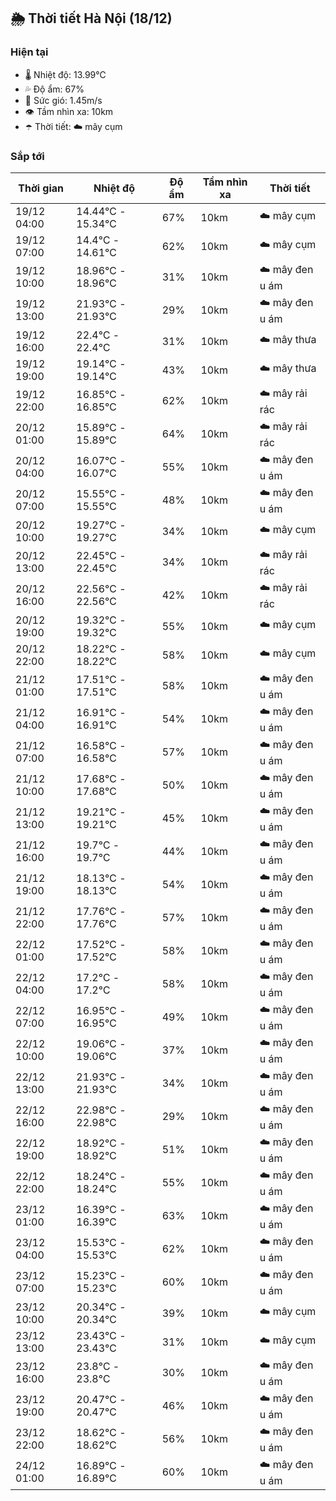 ## 🌦️ Thời tiết Hà Nội (18/12)

### Hiện tại

- 🌡️ Nhiệt độ: 13.99℃
- 💦 Độ ẩm: 67%
- 💨 Sức gió: 1.45m/s
- 👁️ Tầm nhìn xa: 10km
- ☂️ Thời tiết: ☁️ mây cụm

### Sắp tới

| Thời gian | Nhiệt độ | Độ ẩm | Tầm nhìn xa | Thời tiết |
| --- | --- | --- | --- | --- |
| 19/12 04:00 | 14.44℃ - 15.34℃ | 67% | 10km | ☁️ mây cụm |
| 19/12 07:00 | 14.4℃ - 14.61℃ | 62% | 10km | ☁️ mây cụm |
| 19/12 10:00 | 18.96℃ - 18.96℃ | 31% | 10km | ☁️ mây đen u ám |
| 19/12 13:00 | 21.93℃ - 21.93℃ | 29% | 10km | ☁️ mây đen u ám |
| 19/12 16:00 | 22.4℃ - 22.4℃ | 31% | 10km | ☁️ mây thưa |
| 19/12 19:00 | 19.14℃ - 19.14℃ | 43% | 10km | ☁️ mây thưa |
| 19/12 22:00 | 16.85℃ - 16.85℃ | 62% | 10km | ☁️ mây rải rác |
| 20/12 01:00 | 15.89℃ - 15.89℃ | 64% | 10km | ☁️ mây rải rác |
| 20/12 04:00 | 16.07℃ - 16.07℃ | 55% | 10km | ☁️ mây đen u ám |
| 20/12 07:00 | 15.55℃ - 15.55℃ | 48% | 10km | ☁️ mây đen u ám |
| 20/12 10:00 | 19.27℃ - 19.27℃ | 34% | 10km | ☁️ mây cụm |
| 20/12 13:00 | 22.45℃ - 22.45℃ | 34% | 10km | ☁️ mây rải rác |
| 20/12 16:00 | 22.56℃ - 22.56℃ | 42% | 10km | ☁️ mây rải rác |
| 20/12 19:00 | 19.32℃ - 19.32℃ | 55% | 10km | ☁️ mây cụm |
| 20/12 22:00 | 18.22℃ - 18.22℃ | 58% | 10km | ☁️ mây cụm |
| 21/12 01:00 | 17.51℃ - 17.51℃ | 58% | 10km | ☁️ mây đen u ám |
| 21/12 04:00 | 16.91℃ - 16.91℃ | 54% | 10km | ☁️ mây đen u ám |
| 21/12 07:00 | 16.58℃ - 16.58℃ | 57% | 10km | ☁️ mây đen u ám |
| 21/12 10:00 | 17.68℃ - 17.68℃ | 50% | 10km | ☁️ mây đen u ám |
| 21/12 13:00 | 19.21℃ - 19.21℃ | 45% | 10km | ☁️ mây đen u ám |
| 21/12 16:00 | 19.7℃ - 19.7℃ | 44% | 10km | ☁️ mây đen u ám |
| 21/12 19:00 | 18.13℃ - 18.13℃ | 54% | 10km | ☁️ mây đen u ám |
| 21/12 22:00 | 17.76℃ - 17.76℃ | 57% | 10km | ☁️ mây đen u ám |
| 22/12 01:00 | 17.52℃ - 17.52℃ | 58% | 10km | ☁️ mây đen u ám |
| 22/12 04:00 | 17.2℃ - 17.2℃ | 58% | 10km | ☁️ mây đen u ám |
| 22/12 07:00 | 16.95℃ - 16.95℃ | 49% | 10km | ☁️ mây đen u ám |
| 22/12 10:00 | 19.06℃ - 19.06℃ | 37% | 10km | ☁️ mây đen u ám |
| 22/12 13:00 | 21.93℃ - 21.93℃ | 34% | 10km | ☁️ mây đen u ám |
| 22/12 16:00 | 22.98℃ - 22.98℃ | 29% | 10km | ☁️ mây đen u ám |
| 22/12 19:00 | 18.92℃ - 18.92℃ | 51% | 10km | ☁️ mây đen u ám |
| 22/12 22:00 | 18.24℃ - 18.24℃ | 55% | 10km | ☁️ mây đen u ám |
| 23/12 01:00 | 16.39℃ - 16.39℃ | 63% | 10km | ☁️ mây đen u ám |
| 23/12 04:00 | 15.53℃ - 15.53℃ | 62% | 10km | ☁️ mây đen u ám |
| 23/12 07:00 | 15.23℃ - 15.23℃ | 60% | 10km | ☁️ mây đen u ám |
| 23/12 10:00 | 20.34℃ - 20.34℃ | 39% | 10km | ☁️ mây cụm |
| 23/12 13:00 | 23.43℃ - 23.43℃ | 31% | 10km | ☁️ mây cụm |
| 23/12 16:00 | 23.8℃ - 23.8℃ | 30% | 10km | ☁️ mây đen u ám |
| 23/12 19:00 | 20.47℃ - 20.47℃ | 46% | 10km | ☁️ mây đen u ám |
| 23/12 22:00 | 18.62℃ - 18.62℃ | 56% | 10km | ☁️ mây đen u ám |
| 24/12 01:00 | 16.89℃ - 16.89℃ | 60% | 10km | ☁️ mây đen u ám |
